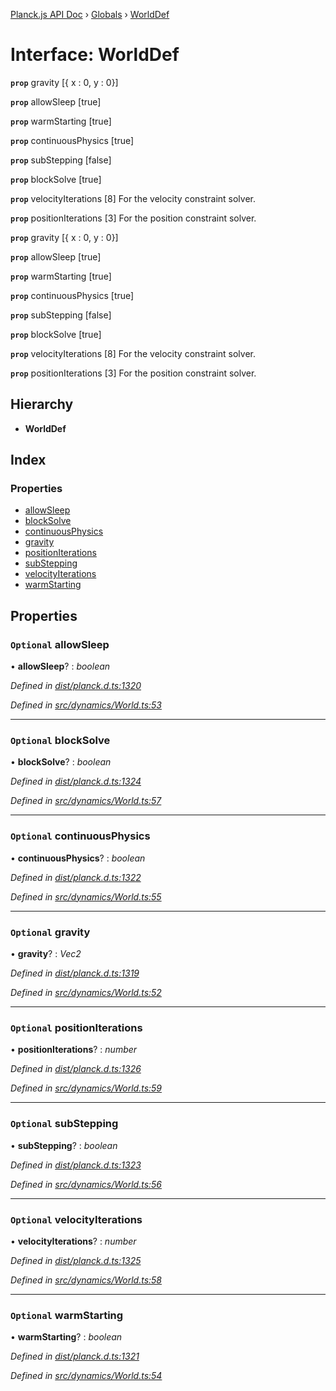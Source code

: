 [Planck.js API Doc](../README.md) › [Globals](../globals.md) › [WorldDef](worlddef.md)

# Interface: WorldDef

**`prop`** gravity [{ x : 0, y : 0}]

**`prop`** allowSleep [true]

**`prop`** warmStarting [true]

**`prop`** continuousPhysics [true]

**`prop`** subStepping [false]

**`prop`** blockSolve [true]

**`prop`** velocityIterations [8] For the velocity constraint solver.

**`prop`** positionIterations [3] For the position constraint solver.

**`prop`** gravity [{ x : 0, y : 0}]

**`prop`** allowSleep [true]

**`prop`** warmStarting [true]

**`prop`** continuousPhysics [true]

**`prop`** subStepping [false]

**`prop`** blockSolve [true]

**`prop`** velocityIterations [8] For the velocity constraint solver.

**`prop`** positionIterations [3] For the position constraint solver.

## Hierarchy

* **WorldDef**

## Index

### Properties

* [allowSleep](worlddef.md#optional-allowsleep)
* [blockSolve](worlddef.md#optional-blocksolve)
* [continuousPhysics](worlddef.md#optional-continuousphysics)
* [gravity](worlddef.md#optional-gravity)
* [positionIterations](worlddef.md#optional-positioniterations)
* [subStepping](worlddef.md#optional-substepping)
* [velocityIterations](worlddef.md#optional-velocityiterations)
* [warmStarting](worlddef.md#optional-warmstarting)

## Properties

### `Optional` allowSleep

• **allowSleep**? : *boolean*

*Defined in [dist/planck.d.ts:1320](https://github.com/shakiba/planck.js/blob/6a5d3be/dist/planck.d.ts#L1320)*

*Defined in [src/dynamics/World.ts:53](https://github.com/shakiba/planck.js/blob/6a5d3be/src/dynamics/World.ts#L53)*

___

### `Optional` blockSolve

• **blockSolve**? : *boolean*

*Defined in [dist/planck.d.ts:1324](https://github.com/shakiba/planck.js/blob/6a5d3be/dist/planck.d.ts#L1324)*

*Defined in [src/dynamics/World.ts:57](https://github.com/shakiba/planck.js/blob/6a5d3be/src/dynamics/World.ts#L57)*

___

### `Optional` continuousPhysics

• **continuousPhysics**? : *boolean*

*Defined in [dist/planck.d.ts:1322](https://github.com/shakiba/planck.js/blob/6a5d3be/dist/planck.d.ts#L1322)*

*Defined in [src/dynamics/World.ts:55](https://github.com/shakiba/planck.js/blob/6a5d3be/src/dynamics/World.ts#L55)*

___

### `Optional` gravity

• **gravity**? : *Vec2*

*Defined in [dist/planck.d.ts:1319](https://github.com/shakiba/planck.js/blob/6a5d3be/dist/planck.d.ts#L1319)*

*Defined in [src/dynamics/World.ts:52](https://github.com/shakiba/planck.js/blob/6a5d3be/src/dynamics/World.ts#L52)*

___

### `Optional` positionIterations

• **positionIterations**? : *number*

*Defined in [dist/planck.d.ts:1326](https://github.com/shakiba/planck.js/blob/6a5d3be/dist/planck.d.ts#L1326)*

*Defined in [src/dynamics/World.ts:59](https://github.com/shakiba/planck.js/blob/6a5d3be/src/dynamics/World.ts#L59)*

___

### `Optional` subStepping

• **subStepping**? : *boolean*

*Defined in [dist/planck.d.ts:1323](https://github.com/shakiba/planck.js/blob/6a5d3be/dist/planck.d.ts#L1323)*

*Defined in [src/dynamics/World.ts:56](https://github.com/shakiba/planck.js/blob/6a5d3be/src/dynamics/World.ts#L56)*

___

### `Optional` velocityIterations

• **velocityIterations**? : *number*

*Defined in [dist/planck.d.ts:1325](https://github.com/shakiba/planck.js/blob/6a5d3be/dist/planck.d.ts#L1325)*

*Defined in [src/dynamics/World.ts:58](https://github.com/shakiba/planck.js/blob/6a5d3be/src/dynamics/World.ts#L58)*

___

### `Optional` warmStarting

• **warmStarting**? : *boolean*

*Defined in [dist/planck.d.ts:1321](https://github.com/shakiba/planck.js/blob/6a5d3be/dist/planck.d.ts#L1321)*

*Defined in [src/dynamics/World.ts:54](https://github.com/shakiba/planck.js/blob/6a5d3be/src/dynamics/World.ts#L54)*
